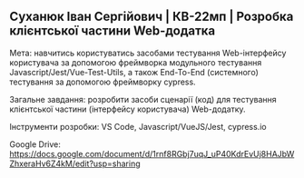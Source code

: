 ## Суханюк Іван Сергійович | КВ-22мп | Розробка клієнтської частини Web-додатка 
Мета: навчитись користуватись засобами тестування Web-інтерфейсу користувача за допомогою фреймворка модульного тестування Javascript/Jest/Vue-Test-Utils, а також End-To-End (системного) тестування за допомогою фреймворку cypress.

Загальне завдання: розробити засоби сценарії (код) для тестування клієнтської частини (інтерфейсу користувача) Web-додатку.

Інструменти розробки: VS Code, Javascript/VueJS/Jest, cypress.io

Google Drive: https://docs.google.com/document/d/1rnf8RGbj7uqJ_uP40KdrEvUj8HAJbWZhxeraHv6Z4kM/edit?usp=sharing
